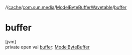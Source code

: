 //[cache](../../../index.md)/[com.sun.media](../index.md)/[ModelByteBufferWavetable](index.md)/[buffer](buffer.md)

# buffer

[jvm]\
private open val [buffer](buffer.md): [ModelByteBuffer](../-model-byte-buffer/index.md)
